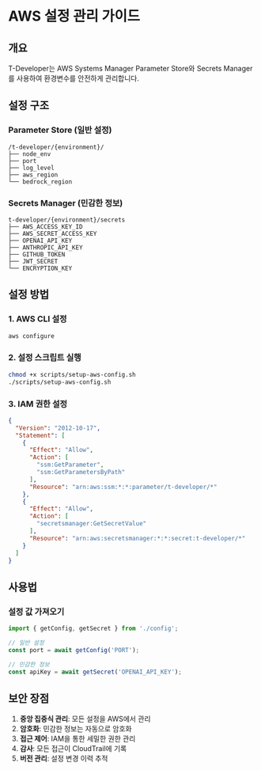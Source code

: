# AWS 설정 관리 가이드

## 개요
T-Developer는 AWS Systems Manager Parameter Store와 Secrets Manager를 사용하여 환경변수를 안전하게 관리합니다.

## 설정 구조

### Parameter Store (일반 설정)
```
/t-developer/{environment}/
├── node_env
├── port
├── log_level
├── aws_region
└── bedrock_region
```

### Secrets Manager (민감한 정보)
```
t-developer/{environment}/secrets
├── AWS_ACCESS_KEY_ID
├── AWS_SECRET_ACCESS_KEY
├── OPENAI_API_KEY
├── ANTHROPIC_API_KEY
├── GITHUB_TOKEN
├── JWT_SECRET
└── ENCRYPTION_KEY
```

## 설정 방법

### 1. AWS CLI 설정
```bash
aws configure
```

### 2. 설정 스크립트 실행
```bash
chmod +x scripts/setup-aws-config.sh
./scripts/setup-aws-config.sh
```

### 3. IAM 권한 설정
```json
{
  "Version": "2012-10-17",
  "Statement": [
    {
      "Effect": "Allow",
      "Action": [
        "ssm:GetParameter",
        "ssm:GetParametersByPath"
      ],
      "Resource": "arn:aws:ssm:*:*:parameter/t-developer/*"
    },
    {
      "Effect": "Allow",
      "Action": [
        "secretsmanager:GetSecretValue"
      ],
      "Resource": "arn:aws:secretsmanager:*:*:secret:t-developer/*"
    }
  ]
}
```

## 사용법

### 설정 값 가져오기
```typescript
import { getConfig, getSecret } from './config';

// 일반 설정
const port = await getConfig('PORT');

// 민감한 정보
const apiKey = await getSecret('OPENAI_API_KEY');
```

## 보안 장점

1. **중앙 집중식 관리**: 모든 설정을 AWS에서 관리
2. **암호화**: 민감한 정보는 자동으로 암호화
3. **접근 제어**: IAM을 통한 세밀한 권한 관리
4. **감사**: 모든 접근이 CloudTrail에 기록
5. **버전 관리**: 설정 변경 이력 추적